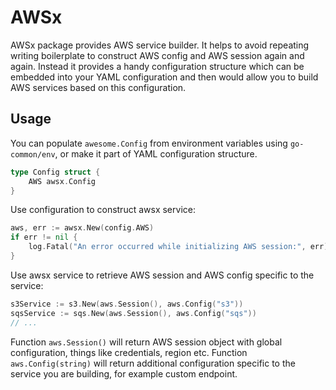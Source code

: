 # AWSx

AWSx package provides AWS service builder. It helps to avoid repeating writing boilerplate to construct AWS config and AWS session again and again. Instead it provides a handy configuration structure which can be embedded into your YAML configuration and then would allow you to build AWS services based on this configuration.

## Usage

You can populate `awesome.Config` from environment variables using `go-common/env`, or make it part of YAML configuration structure.

```go
type Config struct {
	AWS awsx.Config
}
```

Use configuration to construct awsx service:

```go
aws, err := awsx.New(config.AWS)
if err != nil {
	log.Fatal("An error occurred while initializing AWS session:", err)
}
```

Use awsx service to retrieve AWS session and AWS config specific to the service:

```go
s3Service := s3.New(aws.Session(), aws.Config("s3"))
sqsService := sqs.New(aws.Session(), aws.Config("sqs"))
// ...
```

Function `aws.Session()` will return AWS session object with global configuration, things like credentials, region etc. 
Function `aws.Config(string)` will return additional configuration specific to the service you are building, for example custom endpoint.